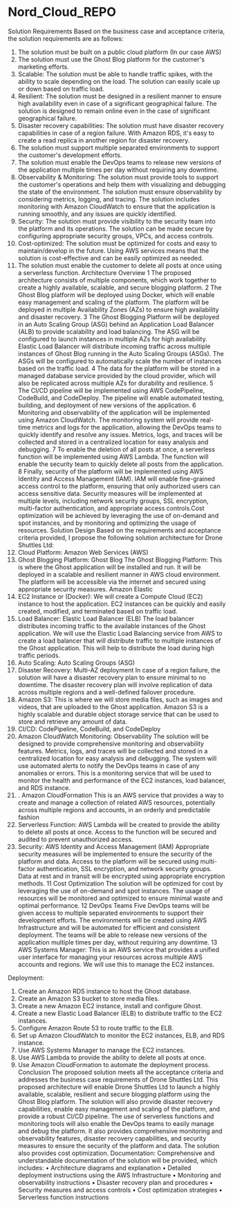 ﻿# Nord_Cloud_REPO
Solution Requirements
Based on the business case and acceptance criteria, the solution requirements are as follows:
1.	The solution must be built on a public cloud platform (In our case AWS)
2.	The solution must use the Ghost Blog platform for the customer's marketing efforts.
3.	Scalable: The solution must be able to handle traffic spikes, with the ability to scale depending on the load. The solution can easily scale up or down based on traffic load.
4.	Resilient: The solution must be designed in a resilient manner to ensure high availability even in case of a significant geographical failure. The solution is designed to remain online even in the case of significant geographical failure.
5.	Disaster recovery capabilities: The solution must have disaster recovery capabilities in case of a region failure. With Amazon RDS, it's easy to create a read replica in another region for disaster recovery.
6.	The solution must support multiple separated environments to support the customer's development efforts.
7.	The solution must enable the DevOps teams to release new versions of the application multiple times per day without requiring any downtime.
8.	Observability & Monitoring: The solution must provide tools to support the customer's operations and help them with visualizing and debugging the state of the environment. The solution must ensure observability by considering metrics, logging, and tracing. The solution includes monitoring with Amazon CloudWatch to ensure that the application is running smoothly, and any issues are quickly identified.
9.	Security: The solution must provide visibility to the security team into the platform and its operations. The solution can be made secure by configuring appropriate security groups, VPCs, and access controls.
10.	Cost-optimized: The solution must be optimized for costs and easy to maintain/develop in the future. Using AWS services means that the solution is cost-effective and can be easily optimized as needed.
11.	The solution must enable the customer to delete all posts at once using a serverless function.
Architecture Overview
1	The proposed architecture consists of multiple components, which work together to create a highly available, scalable, and secure blogging platform.
2	The Ghost Blog platform will be deployed using Docker, which will enable easy management and scaling of the platform. The platform will be deployed in multiple Availability Zones (AZs) to ensure high availability and disaster recovery.
3	The Ghost Blogging Platform will be deployed in an Auto Scaling Group (ASG) behind an Application Load Balancer (ALB) to provide scalability and load balancing. The ASG will be configured to launch instances in multiple AZs for high availability. 
Elastic Load Balancer will distribute incoming traffic across multiple instances of Ghost Blog running in the Auto Scaling Groups (ASGs). The ASGs will be configured to automatically scale the number of instances based on the traffic load.
4	The data for the platform will be stored in a managed database service provided by the cloud provider, which will also be replicated across multiple AZs for durability and resilience.
5	The CI/CD pipeline will be implemented using AWS CodePipeline, CodeBuild, and CodeDeploy. The pipeline will enable automated testing, building, and deployment of new versions of the application.
6	Monitoring and observability of the application will be implemented using Amazon CloudWatch. The monitoring system will provide real-time metrics and logs for the application, allowing the DevOps teams to quickly identify and resolve any issues.
Metrics, logs, and traces will be collected and stored in a centralized location for easy analysis and debugging.
7	To enable the deletion of all posts at once, a serverless function will be implemented using AWS Lambda. The function will enable the security team to quickly delete all posts from the application.
8	Finally, security of the platform will be implemented using AWS Identity and Access Management (IAM). IAM will enable fine-grained access control to the platform, ensuring that only authorized users can access sensitive data.
Security measures will be implemented at multiple levels, including network security groups, SSL encryption, multi-factor authentication, and appropriate access controls.Cost optimization will be achieved by leveraging the use of on-demand and spot instances, and by monitoring and optimizing the usage of resources.
Solution Design
Based on the requirements and acceptance criteria provided, I propose the following solution architecture for Drone Shuttles Ltd:
1.	Cloud Platform: Amazon Web Services (AWS)
2.	Ghost Blogging Platform: Ghost Blog
The Ghost Blogging Platform: This is where the Ghost application will be installed and run. It will be deployed in a scalable and resilient manner in AWS cloud environment. The platform will be accessible via the internet and secured using appropriate security measures. Amazon Elastic 
3.	EC2 Instance or (Docker): 
We will create a Compute Cloud (EC2) instance to host the application. EC2 instances can be quickly and easily created, modified, and terminated based on traffic load. 
4.	Load Balancer: Elastic Load Balancer (ELB)
The load balancer distributes incoming traffic to the available instances of the Ghost application. We will use the Elastic Load Balancing service from AWS to create a load balancer that will distribute traffic to multiple instances of the Ghost application. This will help to distribute the load during high traffic periods.
5.	Auto Scaling: Auto Scaling Groups (ASG)
6.	Disaster Recovery: Multi-AZ deployment
In case of a region failure, the solution will have a disaster recovery plan to ensure minimal to no downtime. The disaster recovery plan will involve replication of data across multiple regions and a well-defined failover procedure.
7.	Amazon S3: 
This is where we will store media files, such as images and videos, that are uploaded to the Ghost application. Amazon S3 is a highly scalable and durable object storage service that can be used to store and retrieve any amount of data.
8.	CI/CD: CodePipeline, CodeBuild, and CodeDeploy
9.	Amazon CloudWatch
Monitoring: Observability The solution will be designed to provide comprehensive monitoring and observability features. Metrics, logs, and traces will be collected and stored in a centralized location for easy analysis and debugging. The system will use automated alerts to notify the DevOps teams in case of any anomalies or errors. This is a monitoring service that will be used to monitor the health and performance of the EC2 instances, load balancer, and RDS instance.
10.	. Amazon CloudFormation
This is an AWS service that provides a way to create and manage a collection of related AWS resources, potentially across multiple regions and accounts, in an orderly and predictable fashion
11.	Serverless Function: AWS Lambda
will be created to provide the ability to delete all posts at once. Access to the function will be secured and audited to prevent unauthorized access.
12.	Security: AWS Identity and Access Management (IAM)
Appropriate security measures will be implemented to ensure the security of the platform and data. Access to the platform will be secured using multi-factor authentication, SSL encryption, and network security groups. Data at rest and in transit will be encrypted using appropriate encryption methods.
11	Cost Optimization
The solution will be optimized for cost by leveraging the use of on-demand and spot instances. The usage of resources will be monitored and optimized to ensure minimal waste and optimal performance.
12	DevOps Teams
Five DevOps teams will be given access to multiple separated environments to support their development efforts. The environments will be created using AWS Infrastructure and will be automated for efficient and consistent deployment. The teams will be able to release new versions of the application multiple times per day, without requiring any downtime.
13	AWS Systems Manager: 
This is an AWS service that provides a unified user interface for managing your resources across multiple AWS accounts and regions. We will use this to manage the EC2 instances.

Deployment:
1.	Create an Amazon RDS instance to host the Ghost database.
2.	Create an Amazon S3 bucket to store media files.
3.	Create a new Amazon EC2 instance, install and configure Ghost.
4.	Create a new Elastic Load Balancer (ELB) to distribute traffic to the EC2 instances.
5.	Configure Amazon Route 53 to route traffic to the ELB.
6.	Set up Amazon CloudWatch to monitor the EC2 instances, ELB, and RDS instance.
7.	Use AWS Systems Manager to manage the EC2 instances.
8.	Use AWS Lambda to provide the ability to delete all posts at once.
9.	Use Amazon CloudFormation to automate the deployment process.
Conclusion
The proposed solution meets all the acceptance criteria and addresses the business case requirements of Drone Shuttles Ltd. This proposed architecture will enable Drone Shuttles Ltd to launch a highly available, scalable, resilient and secure blogging platform using the Ghost Blog platform. The solution will also provide disaster recovery capabilities, enable easy management and scaling of the platform, and provide a robust CI/CD pipeline. The use of serverless functions and monitoring tools will also enable the DevOps teams to easily manage and debug the platform. It also provides comprehensive monitoring and observability features, disaster recovery capabilities, and security measures to ensure the security of the platform and data. The solution also provides cost optimization. 
Documentation:
Comprehensive and understandable documentation of the solution will be provided, which includes:
•	Architecture diagrams and explanation
•	Detailed deployment instructions using the AWS Infrastructure 
•	Monitoring and observability instructions
•	Disaster recovery plan and procedures
•	Security measures and access controls
•	Cost optimization strategies
•	Serverless function instructions
